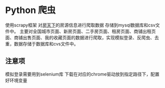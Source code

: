 <h1>Python  爬虫</h1>
使用scrapy框架 对<a href="https://www1.fang.com/" title="title属性">房天下</a>的房源信息进行爬取数据 存储到mysql数据库和csv文件中。
主要对全国城市页面、新房页面、二手房页面、租房页面、商铺出租页面、商铺出售页面、我的收藏页面的数据进行爬取，实现模拟登录、反爬虫、去重，数据存储于数据库和cvs文件中。
<h2>注意项</h2>
模拟登录需要用到selenium库
下载在对应的chrome驱动放到指定路径下，配置好环境变量

